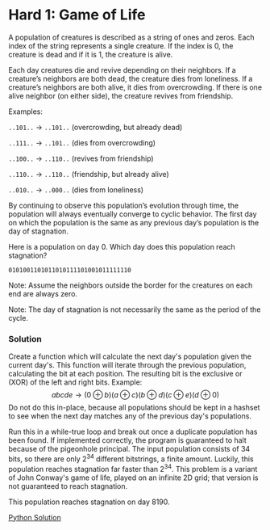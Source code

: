 # Hard 1: Game of Life

A population of creatures is described as a string of ones and zeros. Each index of the string represents a single creature. If the index is 0, the creature is dead and if it is 1, the creature is alive. 

Each day creatures die and revive depending on their neighbors. If a creature’s neighbors are both dead, the creature dies from loneliness. If a creature’s neighbors are both alive, it dies from overcrowding. If there is one alive neighbor (on either side), the creature revives from friendship.

Examples:

`..101..` $\to$ `..101..` (overcrowding, but already dead)

`..111..` $\to$ `..101..` (dies from overcrowding)

`..100..` $\to$ `..110..` (revives from friendship)

`..110..` $\to$ `..110..` (friendship, but already alive)

`..010..` $\to$ `..000..` (dies from loneliness)

By continuing to observe this population’s evolution through time, the population will always eventually converge to cyclic behavior. The first day on which the population is the same as any previous day’s population is the day of stagnation.

Here is a population on day 0. Which day does this population reach stagnation?

`0101001101011010111101001011111110`

Note: Assume the neighbors outside the border for the creatures on each end are always zero.

Note: The day of stagnation is not necessarily the same as the period of the cycle.

### Solution

Create a function which will calculate the next day's population given the current day's. This function will iterate through the previous population, calculating the bit at each position. The resulting bit is the exclusive or (XOR) of the left and right bits. Example:
$$
abcde \to (0\oplus b)(a\oplus c)(b\oplus d)(c\oplus e)(d\oplus 0)
$$
Do not do this in-place, because all populations should be kept in a hashset to see when the next day matches any of the previous day's populations.

Run this in a while-true loop and break out once a duplicate population has been found. If implemented correctly, the program is guaranteed to halt because of the pigeonhole principal. The input population consists of $34$ bits, so there are only $2^{34}$ different bitstrings, a finite amount. Luckily, this population reaches stagnation far faster than $2^{34}$. This problem is a variant of John Conway's game of life, played on an infinite 2D grid; that version is not guaranteed to reach stagnation.

This population reaches stagnation on day 8190.

[Python Solution](../../resources/game_of_life.py)


